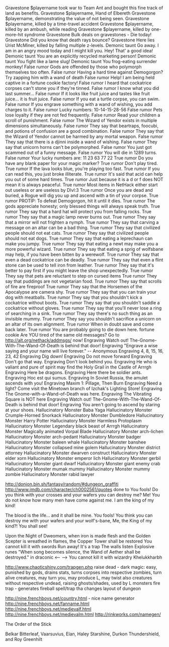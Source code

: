 Gravestone	$playername took war to Team Ant and bought this fine track of land as benefits.
Gravestone	$playername, Hand of Elbereth
Gravestone	$playername, demonstrating the value of not being seen.
Gravestone	$playername, killed by a time-travel accident
Gravestone	$playername, killed by an ambush, while reading
Gravestone	$playername, killed by one-more-hit syndrome
Gravestone	Bulk deals on gravestones - Die today!
Gravestone	Did you know that death rays bounce?
Gravestone	Here lies Urist McMiner, killed by falling multiple z-levels.
Demonic taunt	Go away. I am in an angry mood today and I might kill you. Hey! That' a good idea!
Demonic taunt	You are an explicitly recycled marketing person!
Demonic taunt	You fight like a lame slug!
Demonic taunt	You frog-eating surrender monkey!
False rumor	Gods are offended by those who polymorph themselves too often.
False rumor	Having a hard time against Demogorgon? Try zapping him with a wand of death
False rumor	Help! I am being held captive in a fortune cookie factory!
False rumor	I heard that cockatrice corpses can't stone you if they're tinned.
False rumor	I know what you did last summer...
False rumor	If it looks like fruit juice and tastes like fruit juice... it is fruit juice.
False rumor	If you eat a turtle corpse, you can swim.
False rumor	If you engrave something with a wand of wishing, you add charges to it.
False rumor	Lucky numbers: 10-14-15-28-56
False rumor	Pets lose loyalty if they are not fed frequently.
False rumor	Read your children a scroll of punishment.
False rumor	The Wizard of Yendor exists in multiple dimensions simultaneously.
False rumor	They say that beartraps, foocubi, and potions of confusion are a good combination.
False rumor	They say that the Wizard of Yendor cannot be harmed by any mortal weapon.
False rumor	They say that there is a djinni inside a wand of wishing.
False rumor	They say that unicorn horns can't be polymorphed.
False rumor	You just got scammed out of a funny message.
False rumor	You will die in 1289 turns.
False rumor	Your lucky numbers are: 11 23 63 77 22
True rumor	Do you have any blank paper for your magic marker?
True rumor	Don't play tired.
True rumor	If the lava looks blue, you're playing too fast.
True rumor	If you can read this, you just broke illiterate.
True rumor	It's said that acid can help you out of some hard times.
True rumor	Just because it is a d or f does NOT mean it is always peaceful.
True rumor	Most items in NetHack either start out useless or are useless by Dlvl:3
True rumor	Once you are dead and buried, a Rogue will dig you up and ascend with a tin of your corpse.
True rumor	PROTIP: To defeat Demogorgon, hit it until it dies.
True rumor	The gods appreciate honesty; only blessed things will always speak truth.
True rumor	They say that a hard hat will protect you from falling rocks.
True rumor	They say that a magic lamp never burns out.
True rumor	They say that a mirror will not frighten a nymph.
True rumor	They say that carving a message on an altar can be a bad thing.
True rumor	They say that civilized people should not eat cats.
True rumor	They say that civilized people should not eat dogs.
True rumor	They say that eating a leprechaun can make you jumpy.
True rumor	They say that eating a newt may make you a more powerful wizard.
True rumor	They say that eating a sprig of wolfsbane may help, if you have been bitten by a werewolf.
True rumor	They say that even a dead cockatrice can be deadly.
True rumor	They say that even a flint stone can be used to tell iron from leather.
True rumor	They say that it's better to pay first if you might leave the shop unexpectedly.
True rumor	They say that pets are reluctant to step on cursed items
True rumor	They say that puddings are not vegetarian food.
True rumor	They say that scrolls of fire are fireproof
True rumor	They say that the Horsemen of the Apocalypse are camera shy.
True rumor	They say that you can train your dog with meatballs.
True rumor	They say that you shouldn't kick a cockatrice without boots.
True rumor	They say that you shouldn't saddle a cockatrice without gloves.
True rumor	They say that you'll never lose a ring of searching in a sink.
True rumor	They say there's no such thing as an invisible mummy.
True rumor	They say you shouldn't sacrifice a unicorn on an altar of its own alignment.
True rumor	When in doubt save and come back later.
True rumor	You are probably going to die down here.
fortune cookie Are YOU tired of the same old messages? Go to http://alt.org/nethack/addmsgs/ now!
Engraving	Watch out! The-Gnome-With-The-Wand-Of-Death is behind that door!
Engraving	"Engrave a wise saying and your name will live forever." -- Anonymous
Engraving	4, 8, 15, 16, 23, 42
Engraving	Dig down!
Engraving	Do not move forward
Engraving	Don't go that way.
Engraving	Don't look behind you.
Engraving	He who is valiant and pure of spirit may find the Holy Grail in the Castle of Arrrgh
Engraving	Here be dragons.
Engraving	Here there be soldier ants.
Engraving	Hoc est qui sumus.
Engraving	In Soviet Russia, the amulet ascends with you!
Engraving	Maxim 1: Pillage, Then Burn
Engraving	Need a light? Come visit the Minetown branch of Izchak's Lighting Store!
Engraving	The Gnome-with-a-Wand-of-Death was here.
Engraving	The Vibrating Square is NOT here
Engraving	Watch out! The-Gnome-With-The-Wand-Of-Death is behind that door!
Engraving	You aren't going to ascend by staring at your shoes.
Hallucinatory Monster	Baba Yaga
Hallucinatory Monster	Crumple-Horned Snorkack
Hallucinatory Monster	Dumbledore
Hallucinatory Monster	Harry Potter
Hallucinatory Monster	Harmless Protoplasm
Hallucinatory Monster	Legendary black beast of Arrrgh
Hallucinatory Monster	Magically animated Vorpal Blade
Hallucinatory Monster	arch-lichen
Hallucinatory Monster	arch-pedant
Hallucinatory Monster	badger
Hallucinatory Monster	baleen whale
Hallucinatory Monster	banshee
Hallucinatory Monster	collapsed mine golem
Hallucinatory Monster	district attorney
Hallucinatory Monster	dwarven construct
Hallucinatory Monster	elder xorn
Hallucinatory Monster	emperor lich
Hallucinatory Monster	gerbil
Hallucinatory Monster	giant dwarf
Hallucinatory Monster	giant enemy crab
Hallucinatory Monster	mumak mummy
Hallucinatory Monster	mummy zombie
Hallucinatory Monster	rabid lawyer


http://donjon.bin.sh/fantasy/random/#dungeon_graffiti
http://www.imdb.com/character/ch0002561/quotes done to  You fools! Do you think with your crosses and your wafers you can destroy me? Me! You do not know how many men have come against me. I am the king of my kind! 

The blood is the life... and it shall be mine. 
You fools! You think you can destroy me with your wafers and your wolf's-bane, Me, the King of my kind?! You shall see!

Upon the Night of Dweomers, when iron is made flesh and the Golden Scepter is wreathed in flames, the Copper Tower shall be restored
You cannot kill it with swords
Run away!
It's a trap
The walls listen
Explosive runes
"When song becomes silence, the Wand of Aether shall be destroyed." in draconic
<--
-->
You cannot kill it with wizardry
Khelukkharbh

http://www.chaoticshiny.com/trapgen.php
raise dead - dark magic: easy, punished by gods, drains stats, turns corpses into respective zombies, turn alive creatures, may turn you, may produce L, may twist also creatures without respective undead, raising ghosts/shades, used by L monsters
fire trap - generates fireball
spell/trap tha changes layout of dungeon

http://nine.frenchboys.net/country.html - nice name generator
http://nine.frenchboys.net/fanname.html
http://nine.frenchboys.net/medievalf.html
http://nine.frenchboys.net/medievalm.html
http://rinkworks.com/namegen/

The Order of the Stick

Belkar Bitterleaf, Vaarsuvius, Elan, Haley Starshine, Durkon Thundershield, and Roy Greenhilt